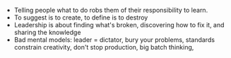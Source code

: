 * Telling people what to do robs them of their responsibility to learn.
* To suggest is to create, to define is to destroy
* Leadership is about finding what's broken, discovering how to fix it, and sharing the knowledge
* Bad mental models: leader = dictator, bury your problems, standards constrain creativity, don't stop production, big batch thinking, 

